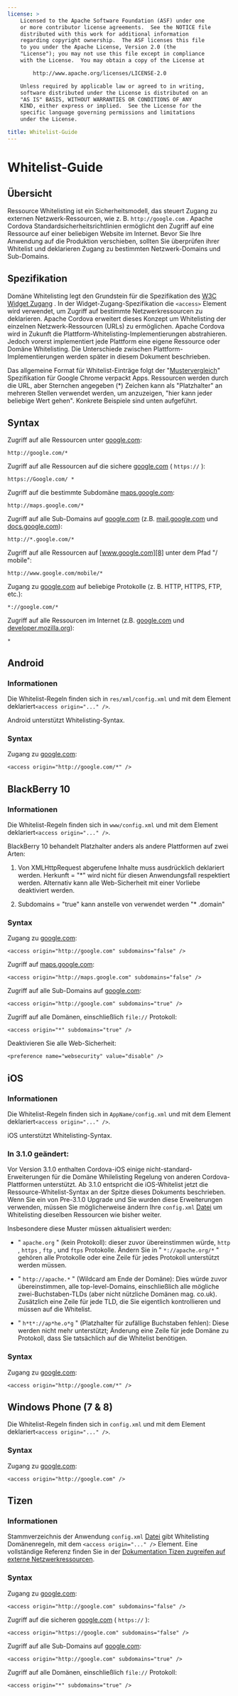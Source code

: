 ```yaml
---
license: >
    Licensed to the Apache Software Foundation (ASF) under one
    or more contributor license agreements.  See the NOTICE file
    distributed with this work for additional information
    regarding copyright ownership.  The ASF licenses this file
    to you under the Apache License, Version 2.0 (the
    "License"); you may not use this file except in compliance
    with the License.  You may obtain a copy of the License at

        http://www.apache.org/licenses/LICENSE-2.0

    Unless required by applicable law or agreed to in writing,
    software distributed under the License is distributed on an
    "AS IS" BASIS, WITHOUT WARRANTIES OR CONDITIONS OF ANY
    KIND, either express or implied.  See the License for the
    specific language governing permissions and limitations
    under the License.

title: Whitelist-Guide
---
```


# Whitelist-Guide

## Übersicht

Ressource Whitelisting ist ein Sicherheitsmodell, das steuert Zugang zu externen Netzwerk-Ressourcen, wie z. B. `http://google.com` . Apache Cordova Standardsicherheitsrichtlinien ermöglicht den Zugriff auf eine Ressource auf einer beliebigen Website im Internet. Bevor Sie Ihre Anwendung auf die Produktion verschieben, sollten Sie überprüfen ihrer Whitelist und deklarieren Zugang zu bestimmten Netzwerk-Domains und Sub-Domains.

## Spezifikation

Domäne Whitelisting legt den Grundstein für die Spezifikation des [W3C Widget Zugang][1] . In der Widget-Zugang-Spezifikation die `<access>` Element wird verwendet, um Zugriff auf bestimmte Netzwerkressourcen zu deklarieren. Apache Cordova erweitert dieses Konzept um Whitelisting der einzelnen Netzwerk-Ressourcen (URLs) zu ermöglichen. Apache Cordova wird in Zukunft die Plattform-Whitelisting-Implementierungen abstrahieren. Jedoch vorerst implementiert jede Plattform eine eigene Ressource oder Domäne Whitelisting. Die Unterschiede zwischen Plattform-Implementierungen werden später in diesem Dokument beschrieben.

 [1]: http://www.w3.org/TR/widgets-access/

Das allgemeine Format für Whitelist-Einträge folgt der "[Mustervergleich][2]" Spezifikation für Google Chrome verpackt Apps. Ressourcen werden durch die URL, aber Sternchen angegeben (*) Zeichen kann als "Platzhalter" an mehreren Stellen verwendet werden, um anzuzeigen, "hier kann jeder beliebige Wert gehen". Konkrete Beispiele sind unten aufgeführt.

 [2]: http://developer.chrome.com/apps/match_patterns.html

## Syntax

Zugriff auf alle Ressourcen unter [google.com][3]:

 [3]: http://google.com

    http://google.com/*
    

Zugriff auf alle Ressourcen auf die sichere [google.com][4] ( `https://` ):

 [4]: https://google.com

    https://Google.com/ *
    

Zugriff auf die bestimmte Subdomäne [maps.google.com][5]:

 [5]: http://maps.google.com

    http://maps.google.com/*
    

Zugriff auf alle Sub-Domains auf [google.com][3] (z.B. [mail.google.com][6] und [docs.google.com][7]):

 [6]: http://mail.google.com
 [7]: http://docs.google.com

    http://*.google.com/*
    

Zugriff auf alle Ressourcen auf [www.google.com][8] unter dem Pfad "/ mobile":

 [8]: http://www.google.com

    http://www.google.com/mobile/*
    

Zugang zu [google.com][3] auf beliebige Protokolle (z. B. HTTP, HTTPS, FTP, etc.):

    *://google.com/*
    

Zugriff auf alle Ressourcen im Internet (z.B. [google.com][3] und [developer.mozilla.org][9]):

 [9]: http://developer.mozilla.org

    *
    

## Android

### Informationen

Die Whitelist-Regeln finden sich in `res/xml/config.xml` und mit dem Element deklariert`<access origin="..." />`.

Android unterstützt Whitelisting-Syntax.

### Syntax

Zugang zu [google.com][3]:

    <access origin="http://google.com/*" />
    

## BlackBerry 10

### Informationen

Die Whitelist-Regeln finden sich in `www/config.xml` und mit dem Element deklariert`<access origin="..." />`.

BlackBerry 10 behandelt Platzhalter anders als andere Plattformen auf zwei Arten:

1) Von XMLHttpRequest abgerufene Inhalte muss ausdrücklich deklariert werden. Herkunft = "*" wird nicht für diesen Anwendungsfall respektiert werden. Alternativ kann alle Web-Sicherheit mit einer Vorliebe deaktiviert werden.

2) Subdomains = "true" kann anstelle von verwendet werden "* .domain"

### Syntax

Zugang zu [google.com][3]:

    <access origin="http://google.com" subdomains="false" />
    

Zugriff auf [maps.google.com][5]:

    <access origin="http://maps.google.com" subdomains="false" />
    

Zugriff auf alle Sub-Domains auf [google.com][3]:

    <access origin="http://google.com" subdomains="true" />
    

Zugriff auf alle Domänen, einschließlich `file://` Protokoll:

    <access origin="*" subdomains="true" />
    

Deaktivieren Sie alle Web-Sicherheit:

    <preference name="websecurity" value="disable" />
    

## iOS

### Informationen

Die Whitelist-Regeln finden sich in `AppName/config.xml` und mit dem Element deklariert`<access origin="..." />`.

iOS unterstützt Whitelisting-Syntax.

### In 3.1.0 geändert:

Vor Version 3.1.0 enthalten Cordova-iOS einige nicht-standard-Erweiterungen für die Domäne Whilelisting Regelung von anderen Cordova-Plattformen unterstützt. Ab 3.1.0 entspricht die iOS-Whitelist jetzt die Ressource-Whitelist-Syntax an der Spitze dieses Dokuments beschrieben. Wenn Sie ein von Pre-3.1.0 Upgrade und Sie wurden diese Erweiterungen verwenden, müssen Sie möglicherweise ändern Ihre `config.xml` [Datei](../../../cordova/file/fileobj/fileobj.html) um Whitelisting dieselben Ressourcen wie bisher weiter.

Insbesondere diese Muster müssen aktualisiert werden:

*   " `apache.org` " (kein Protokoll): dieser zuvor übereinstimmen würde, `http` , `https` , `ftp` , und `ftps` Protokolle. Ändern Sie in " `*://apache.org/*` " gehören alle Protokolle oder eine Zeile für jedes Protokoll unterstützt werden müssen.

*   " `http://apache.*` " (Wildcard am Ende der Domäne): Dies würde zuvor übereinstimmen, alle top-level-Domains, einschließlich alle mögliche zwei-Buchstaben-TLDs (aber nicht nützliche Domänen mag. co.uk). Zusätzlich eine Zeile für jede TLD, die Sie eigentlich kontrollieren und müssen auf die Whitelist.

*   " `h*t*://ap*he.o*g` " (Platzhalter für zufällige Buchstaben fehlen): Diese werden nicht mehr unterstützt; Änderung eine Zeile für jede Domäne zu Protokoll, dass Sie tatsächlich auf die Whitelist benötigen.

### Syntax

Zugang zu [google.com][3]:

    <access origin="http://google.com/*" />
    

## Windows Phone (7 & 8)

Die Whitelist-Regeln finden sich in `config.xml` und mit dem Element deklariert`<access origin="..." />`.

### Syntax

Zugang zu [google.com][3]:

    <access origin="http://google.com" />
    

## Tizen

### Informationen

Stammverzeichnis der Anwendung `config.xml` [Datei](../../../cordova/file/fileobj/fileobj.html) gibt Whitelisting Domänenregeln, mit dem `<access origin="..." />` Element. Eine vollständige Referenz finden Sie in der [Dokumentation Tizen zugreifen auf externe Netzwerkressourcen][10].

 [10]: https://developer.tizen.org/help/topic/org.tizen.help.gs/Creating%20a%20Project.html?path=0_1_1_4#8814682_CreatingaProject-AccessingExternalNetworkResources

### Syntax

Zugang zu [google.com][3]:

    <access origin="http://google.com" subdomains="false" />
    

Zugriff auf die sicheren [google.com][4] ( `https://` ):

    <access origin="https://google.com" subdomains="false" />
    

Zugriff auf alle Sub-Domains auf [google.com][3]:

    <access origin="http://google.com" subdomains="true" />
    

Zugriff auf alle Domänen, einschließlich `file://` Protokoll:

    <access origin="*" subdomains="true" />